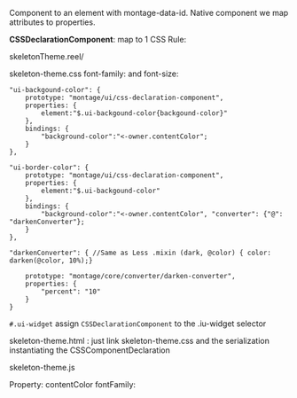 Component to an element with montage-data-id. Native component we map attributes to properties.

**CSSDeclarationComponent**: map to 1 CSS Rule:

skeletonTheme.reel/

skeleton-theme.css
font-family: and font-size:

```
"ui-backgound-color": {
	prototype: "montage/ui/css-declaration-component",
	properties: {
		element:"$.ui-backgound-color{backgound-color}"
	},
	bindings: {
		"background-color":"<-owner.contentColor";
	}
},

"ui-border-color": {
	prototype: "montage/ui/css-declaration-component",
	properties: {
		element:"$.ui-backgound-color"
	},
	bindings: {
		"background-color":"<-owner.contentColor", "converter": {"@": "darkenConverter"};
	}
},

"darkenConverter": { //Same as Less .mixin (dark, @color) { color: darken(@color, 10%);}

	prototype: "montage/core/converter/darken-converter",
	properties: {
		"percent": "10"
	}
}
```
	
`#.ui-widget` assign `CSSDeclarationComponent` to the .iu-widget selector
	
skeleton-theme.html : just link skeleton-theme.css and the serialization instantiating the CSSComponentDeclaration
		
skeleton-theme.js
		
Property: contentColor
fontFamily: